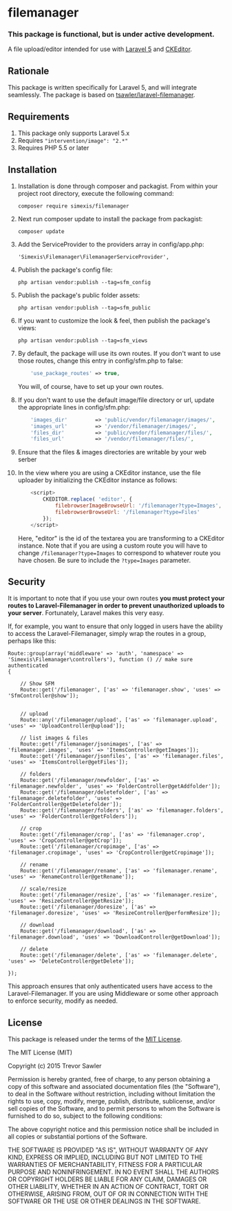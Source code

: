 # filemanager

### This package is functional, but is under active development.

A file upload/editor intended for use with [Laravel 5](http://www.laravel.com/ "Title") and [CKEditor](http://ckeditor.com/).

## Rationale

This package is written specifically for Laravel 5, and will integrate seamlessly.
The package is based on [tsawler/laravel-filemanager](https://github.com/tsawler/laravel-filemanager).

## Requirements

1. This package only supports Laravel 5.x
1. Requires `"intervention/image": "2.*"`
1. Requires PHP 5.5 or later

## Installation

1. Installation is done through composer and packagist. From within your project root directory, execute the 
following command:

    `composer require simexis/filemanager`

1. Next run composer update to install the package from packagist:

    `composer update`

1. Add the ServiceProvider to the providers array in config/app.php:

    `'Simexis\Filemanager\FilemanagerServiceProvider',`

1. Publish the package's config file:

    `php artisan vendor:publish --tag=sfm_config`

1. Publish the package's public folder assets:

    `php artisan vendor:publish --tag=sfm_public`
    
1. If you want to customize the look & feel, then publish the package's views:

    `php artisan vendor:publish --tag=sfm_views`
    
1. By default, the package will use its own routes. If you don't want to use those routes, change this entry in config/sfm.php to false:

    ```php
        'use_package_routes' => true,
    ```
    
    You will, of course, have to set up your own routes.
    
1. If you don't want to use the default image/file directory or url, update the appropriate lines in config/sfm.php:

    ```php
        'images_dir'         => 'public/vendor/filemanager/images/',
        'images_url'         => '/vendor/filemanager/images/',
        'files_dir'          => 'public/vendor/filemanager/files/',
        'files_url'          => '/vendor/filemanager/files/',
    ```
    
1. Ensure that the files & images directories are writable by your web serber

1. In the view where you are using a CKEditor instance, use the file uploader by initializing the
CKEditor instance as follows:

    ```javascript
        <script>
            CKEDITOR.replace( 'editor', {
                filebrowserImageBrowseUrl: '/filemanager?type=Images',
                filebrowserBrowseUrl: '/filemanager?type=Files'
            });
        </script>
    ```
    
    Here, "editor" is the id of the textarea you are transforming to a CKEditor instance. Note that if
    you are using a custom route you will have to change `/filemanager?type=Images` to correspond
    to whatever route you have chosen. Be sure to include the `?type=Images` parameter.
    
    
## Security

It is important to note that if you use your own routes __you must protect your routes to Laravel-Filemanager in order to prevent
unauthorized uploads to your server__. Fortunately, Laravel makes this very easy.

If, for example, you want to ensure that only logged in users have the ability to access the Laravel-Filemanager, 
simply wrap the routes in a group, perhaps like this:

    Route::group(array('middleware' => 'auth', 'namespace' => 'Simexis\Filemanager\controllers'), function () // make sure authenticated
	{

		// Show SFM
		Route::get('/filemanager', ['as' => 'filemanager.show', 'uses' => 'SfmController@show']);


		// upload
		Route::any('/filemanager/upload', ['as' => 'filemanager.upload', 'uses' => 'UploadController@upload']);

		// list images & files
		Route::get('/filemanager/jsonimages', ['as' => 'filemanager.images', 'uses' => 'ItemsController@getImages']);
		Route::get('/filemanager/jsonfiles', ['as' => 'filemanager.files', 'uses' => 'ItemsController@getFiles']);

		// folders
		Route::get('/filemanager/newfolder', ['as' => 'filemanager.newfolder', 'uses' => 'FolderController@getAddfolder']);
		Route::get('/filemanager/deletefolder', ['as' => 'filemanager.deletefolder', 'uses' => 'FolderController@getDeletefolder']);
		Route::get('/filemanager/folders', ['as' => 'filemanager.folders', 'uses' => 'FolderController@getFolders']);

		// crop
		Route::get('/filemanager/crop', ['as' => 'filemanager.crop', 'uses' => 'CropController@getCrop']);
		Route::get('/filemanager/cropimage', ['as' => 'filemanager.cropimage', 'uses' => 'CropController@getCropimage']);

		// rename
		Route::get('/filemanager/rename', ['as' => 'filemanager.rename', 'uses' => 'RenameController@getRename']);

		// scale/resize
		Route::get('/filemanager/resize', ['as' => 'filemanager.resize', 'uses' => 'ResizeController@getResize']);
		Route::get('/filemanager/doresize', ['as' => 'filemanager.doresize', 'uses' => 'ResizeController@performResize']);

		// download
		Route::get('/filemanager/download', ['as' => 'filemanager.download', 'uses' => 'DownloadController@getDownload']);

		// delete
		Route::get('/filemanager/delete', ['as' => 'filemanager.delete', 'uses' => 'DeleteController@getDelete']);

	});
    
This approach ensures that only authenticated users have access to the Laravel-Filemanager. If you are
using Middleware or some other approach to enforce security, modify as needed.
    
## License

This package is released under the terms of the [MIT License](http://opensource.org/licenses/MIT).

The MIT License (MIT)

Copyright (c) 2015 Trevor Sawler

Permission is hereby granted, free of charge, to any person obtaining a copy
of this software and associated documentation files (the "Software"), to deal
in the Software without restriction, including without limitation the rights
to use, copy, modify, merge, publish, distribute, sublicense, and/or sell
copies of the Software, and to permit persons to whom the Software is
furnished to do so, subject to the following conditions:

The above copyright notice and this permission notice shall be included in
all copies or substantial portions of the Software.

THE SOFTWARE IS PROVIDED "AS IS", WITHOUT WARRANTY OF ANY KIND, EXPRESS OR
IMPLIED, INCLUDING BUT NOT LIMITED TO THE WARRANTIES OF MERCHANTABILITY,
FITNESS FOR A PARTICULAR PURPOSE AND NONINFRINGEMENT. IN NO EVENT SHALL THE
AUTHORS OR COPYRIGHT HOLDERS BE LIABLE FOR ANY CLAIM, DAMAGES OR OTHER
LIABILITY, WHETHER IN AN ACTION OF CONTRACT, TORT OR OTHERWISE, ARISING FROM,
OUT OF OR IN CONNECTION WITH THE SOFTWARE OR THE USE OR OTHER DEALINGS IN
THE SOFTWARE.
